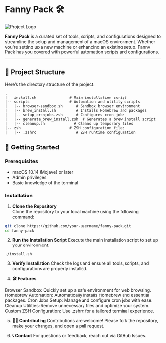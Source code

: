 # Fanny Pack 🛠️  
![Project Logo](assets/logo.png)

**Fanny Pack** is a curated set of tools, scripts, and configurations designed to streamline the setup and management of a macOS environment. Whether you're setting up a new machine or enhancing an existing setup, Fanny Pack has you covered with powerful automation scripts and configurations.

---

## 📂 Project Structure

Here’s the directory structure of the project:

```plaintext
.
|-- install.sh               # Main installation script
|-- scripts                  # Automation and utility scripts
|   |-- browser-sandbox.sh      # Sandbox browser environment
|   |-- brew_install.sh         # Installs Homebrew and packages
|   |-- setup_cronjobs.zsh      # Configures cron jobs
|   |-- generate_brew_install.zsh  # Generates a brew install script
|   |-- cleanup.sh             # Cleans up temporary files
|-- zsh                      # ZSH configuration files
|   |-- .zshrc                  # ZSH runtime configuration
```

## 🚀 Getting Started

### Prerequisites
- macOS 10.14 (Mojave) or later
- Admin privileges
- Basic knowledge of the terminal

### Installation

1. **Clone the Repository**  
   Clone the repository to your local machine using the following command:
```bash
git clone https://github.com/your-username/fanny-pack.git
cd fanny-pack
```

2. **Run the Installation Script**
Execute the main installation script to set up your environment:

```
./install.sh
```

3. **Verify Installation**
Check the logs and ensure all tools, scripts, and configurations are properly installed.

4. **🛠️ Features**

Browser Sandbox: Quickly set up a safe environment for web browsing.
Homebrew Automation: Automatically installs Homebrew and essential packages.
Cron Jobs Setup: Manage and configure cron jobs with ease.
Cleanup Utilities: Remove unnecessary files and optimize your system.
Custom ZSH Configuration: Use .zshrc for a tailored terminal experience.

5. **🧑‍💻 Contributing**
Contributions are welcome! Please fork the repository, make your changes, and open a pull request.


6. **📞 Contact**
For questions or feedback, reach out via GitHub Issues.
